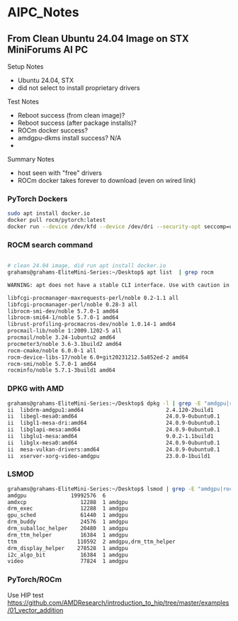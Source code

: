 # AIPC_Notes

## From Clean Ubuntu 24.04 Image on STX MiniForums AI PC
Setup Notes
- Ubuntu 24.04, STX
- did not select to install proprietary drivers

Test Notes
- Reboot success (from clean image)?
- Reboot success (after package installs)?
- ROCm docker success?
- amdgpu-dkms install success?  N/A
- 

Summary Notes
- host seen with "free" drivers
- ROCm docker takes forever to download (even on wired link)

### PyTorch Dockers
```bash
sudo apt install docker.io
docker pull rocm/pytorch:latest
docker run --device /dev/kfd --device /dev/dri --security-opt seccomp=unconfined rocm/pytorch
```

### ROCM search command
```bash

# clean 24.04 image, did run apt install docker.io
grahams@grahams-EliteMini-Series:~/Desktop$ apt list  | grep rocm

WARNING: apt does not have a stable CLI interface. Use with caution in scripts.

libfcgi-procmanager-maxrequests-perl/noble 0.2-1.1 all
libfcgi-procmanager-perl/noble 0.28-3 all
librocm-smi-dev/noble 5.7.0-1 amd64
librocm-smi64-1/noble 5.7.0-1 amd64
librust-profiling-procmacros-dev/noble 1.0.14-1 amd64
procmail-lib/noble 1:2009.1202-5 all
procmail/noble 3.24-1ubuntu2 amd64
procmeter3/noble 3.6-3.1build2 amd64
rocm-cmake/noble 6.0.0-1 all
rocm-device-libs-17/noble 6.0+git20231212.5a852ed-2 amd64
rocm-smi/noble 5.7.0-1 amd64
rocminfo/noble 5.7.1-3build1 amd64
```

### DPKG with AMD
```bash
grahams@grahams-EliteMini-Series:~/Desktop$ dpkg -l | grep -E "amdgpu|rocm|mesa"
ii  libdrm-amdgpu1:amd64                          2.4.120-2build1                          amd64        Userspace interface to amdgpu-specific kernel DRM services -- runtime
ii  libegl-mesa0:amd64                            24.0.9-0ubuntu0.1                        amd64        free implementation of the EGL API -- Mesa vendor library
ii  libgl1-mesa-dri:amd64                         24.0.9-0ubuntu0.1                        amd64        free implementation of the OpenGL API -- DRI modules
ii  libglapi-mesa:amd64                           24.0.9-0ubuntu0.1                        amd64        free implementation of the GL API -- shared library
ii  libglu1-mesa:amd64                            9.0.2-1.1build1                          amd64        Mesa OpenGL utility library (GLU)
ii  libglx-mesa0:amd64                            24.0.9-0ubuntu0.1                        amd64        free implementation of the OpenGL API -- GLX vendor library
ii  mesa-vulkan-drivers:amd64                     24.0.9-0ubuntu0.1                        amd64        Mesa Vulkan graphics drivers
ii  xserver-xorg-video-amdgpu                     23.0.0-1build1                           amd64        X.Org X server -- AMDGPU display driver
```

### LSMOD
```bash
grahams@grahams-EliteMini-Series:~/Desktop$ lsmod | grep -E "amdgpu|rocm|mesa"
amdgpu              19992576  6
amdxcp                 12288  1 amdgpu
drm_exec               12288  1 amdgpu
gpu_sched              61440  1 amdgpu
drm_buddy              24576  1 amdgpu
drm_suballoc_helper    20480  1 amdgpu
drm_ttm_helper         16384  1 amdgpu
ttm                   110592  2 amdgpu,drm_ttm_helper
drm_display_helper    278528  1 amdgpu
i2c_algo_bit           16384  1 amdgpu
video                  77824  1 amdgpu
```

### PyTorch/ROCm

Use HIP test
https://github.com/AMDResearch/introduction_to_hip/tree/master/examples/01_vector_addition 
```bash




```
